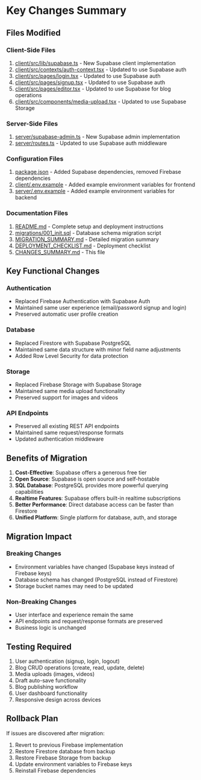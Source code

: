 # Key Changes Summary

## Files Modified

### Client-Side Files
1. [client/src/lib/supabase.ts](file:///c%3A/Users/alokb/OneDrive/Desktop/blogbuilder/client/src/lib/supabase.ts) - New Supabase client implementation
2. [client/src/contexts/auth-context.tsx](file:///c%3A/Users/alokb/OneDrive/Desktop/blogbuilder/client/src/contexts/auth-context.tsx) - Updated to use Supabase auth
3. [client/src/pages/login.tsx](file:///c%3A/Users/alokb/OneDrive/Desktop/blogbuilder/client/src/pages/login.tsx) - Updated to use Supabase auth
4. [client/src/pages/signup.tsx](file:///c%3A/Users/alokb/OneDrive/Desktop/blogbuilder/client/src/pages/signup.tsx) - Updated to use Supabase auth
5. [client/src/pages/editor.tsx](file:///c%3A/Users/alokb/OneDrive/Desktop/blogbuilder/client/src/pages/editor.tsx) - Updated to use Supabase for blog operations
6. [client/src/components/media-upload.tsx](file:///c%3A/Users/alokb/OneDrive/Desktop/blogbuilder/client/src/components/media-upload.tsx) - Updated to use Supabase Storage

### Server-Side Files
1. [server/supabase-admin.ts](file:///c%3A/Users/alokb/OneDrive/Desktop/blogbuilder/server/supabase-admin.ts) - New Supabase admin implementation
2. [server/routes.ts](file:///c%3A/Users/alokb/OneDrive/Desktop/blogbuilder/server/routes.ts) - Updated to use Supabase auth middleware

### Configuration Files
1. [package.json](file:///c%3A/Users/alokb/OneDrive/Desktop/blogbuilder/package.json) - Added Supabase dependencies, removed Firebase dependencies
2. [client/.env.example](file:///c%3A/Users/alokb/OneDrive/Desktop/blogbuilder/client/.env.example) - Added example environment variables for frontend
3. [server/.env.example](file:///c%3A/Users/alokb/OneDrive/Desktop/blogbuilder/server/.env.example) - Added example environment variables for backend

### Documentation Files
1. [README.md](file:///c%3A/Users/alokb/OneDrive/Desktop/blogbuilder/README.md) - Complete setup and deployment instructions
2. [migrations/001_init.sql](file:///c%3A/Users/alokb/OneDrive/Desktop/blogbuilder/migrations/001_init.sql) - Database schema migration script
3. [MIGRATION_SUMMARY.md](file:///c%3A/Users/alokb/OneDrive/Desktop/blogbuilder/MIGRATION_SUMMARY.md) - Detailed migration summary
4. [DEPLOYMENT_CHECKLIST.md](file:///c%3A/Users/alokb/OneDrive/Desktop/blogbuilder/DEPLOYMENT_CHECKLIST.md) - Deployment checklist
5. [CHANGES_SUMMARY.md](file:///c%3A/Users/alokb/OneDrive/Desktop/blogbuilder/CHANGES_SUMMARY.md) - This file

## Key Functional Changes

### Authentication
- Replaced Firebase Authentication with Supabase Auth
- Maintained same user experience (email/password signup and login)
- Preserved automatic user profile creation

### Database
- Replaced Firestore with Supabase PostgreSQL
- Maintained same data structure with minor field name adjustments
- Added Row Level Security for data protection

### Storage
- Replaced Firebase Storage with Supabase Storage
- Maintained same media upload functionality
- Preserved support for images and videos

### API Endpoints
- Preserved all existing REST API endpoints
- Maintained same request/response formats
- Updated authentication middleware

## Benefits of Migration

1. **Cost-Effective**: Supabase offers a generous free tier
2. **Open Source**: Supabase is open source and self-hostable
3. **SQL Database**: PostgreSQL provides more powerful querying capabilities
4. **Realtime Features**: Supabase offers built-in realtime subscriptions
5. **Better Performance**: Direct database access can be faster than Firestore
6. **Unified Platform**: Single platform for database, auth, and storage

## Migration Impact

### Breaking Changes
- Environment variables have changed (Supabase keys instead of Firebase keys)
- Database schema has changed (PostgreSQL instead of Firestore)
- Storage bucket names may need to be updated

### Non-Breaking Changes
- User interface and experience remain the same
- API endpoints and request/response formats are preserved
- Business logic is unchanged

## Testing Required

1. User authentication (signup, login, logout)
2. Blog CRUD operations (create, read, update, delete)
3. Media uploads (images, videos)
4. Draft auto-save functionality
5. Blog publishing workflow
6. User dashboard functionality
7. Responsive design across devices

## Rollback Plan

If issues are discovered after migration:

1. Revert to previous Firebase implementation
2. Restore Firestore database from backup
3. Restore Firebase Storage from backup
4. Update environment variables to Firebase keys
5. Reinstall Firebase dependencies
